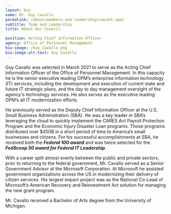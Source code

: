 ```yaml
---
layout: bio
name: Mr. Guy Cavallo
permalink: /about/members-and-leadership/vacant-opm/
subtitle: Team and Leadership
title: About Our Council

position: Acting Chief Information Officer
agency: Office of Personnel Management
bio-image: /bio_Cavallo.png
bio-image-alt-text: Guy Cavallo
---
```


Guy Cavallo was selected in March 2021 to serve as the Acting Chief Information Officer of the Office of Personnel Management. In this capacity he is the senior executive leading OPM’s enterprise information technology (IT) services, including the development and execution of current state and future IT strategic plans, and the day to day management oversight of the agency's technology services.  He also serves as the executive leading OPM’s all IT modernization efforts.

He previously served as the Deputy Chief Information Officer at the U.S. Small Business Administration (SBA). He was a key leader in SBA’s leveraging the cloud to quickly implement the CARES Act Payroll Protection Program and the Economic Injury Disaster Loan programs. Those programs distributed over $450B in a short period of time to America’s small businesses and citizens. For his successful accomplishments at SBA, he received both the <b><em>Federal 100 award</em></b> and was twice selected for the <b><em>FedScoop 50 award for Federal IT Leadership</em></b>.  

With a career split almost evenly between the public and private sectors, prior to returning to the federal government, Mr. Cavallo served as a Senior Government Advisor at the Microsoft Corporation.  At Microsoft he assisted government organizations across the US in modernizing their delivery of citizen services.  His largest impact project was as the National Co-Lead of Microsoft’s American Recovery and Reinvestment Act solution for managing the new grant program.  

Mr. Cavallo received a Bachelor of Arts degree from the University of Michigan.  
 
